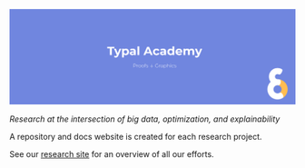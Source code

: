 ![banner](profile/typal-academy-banner.png)

_Research at the intersection of big data, optimization, and explainability_

A repository and docs website is created for each research project.

See our [research site](https://research.typal.academy/) for an overview of all our efforts.
